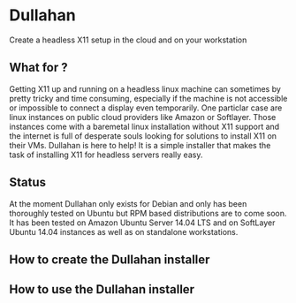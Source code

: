 # Dullahan
Create a headless X11 setup in the cloud and on your workstation 

## What for ?
Getting X11 up and running on a headless linux machine can sometimes by pretty tricky and time consuming, especially if the machine is not accessible or impossible to connect a display even temporarily. One particlar case are linux instances on public cloud providers like Amazon or Softlayer. Those instances come with a baremetal linux installation without X11 support and the internet is full of desperate souls looking for solutions to install X11 on their VMs. 
Dullahan is here to help! It is a simple installer that makes the task of installing X11 for headless servers really easy.

## Status
At the moment Dullahan only exists for Debian and only has been thoroughly tested on Ubuntu but RPM based distributions are to come soon. It has been tested on Amazon Ubuntu Server 14.04 LTS and on SoftLayer Ubuntu 14.04 instances as well as on standalone workstations.

## How to create the Dullahan installer

## How to use the Dullahan installer





